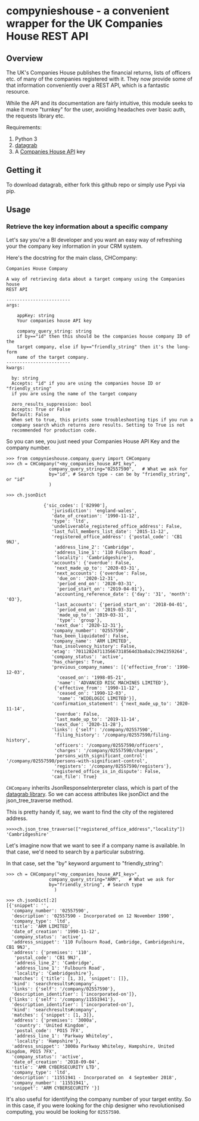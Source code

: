 # compynieshouse - a convenient wrapper for the UK Companies House REST API
## Overview
The UK's Companies House publishes the financial returns, lists of officers
etc. of many of the companies registered with it. They now provide some of
that information conveniently over a REST API, which is a fantastic resource.

While the API and its documentation are fairly intuitive, this module seeks to
make it more "turnkey" for the user, avoiding headaches over basic auth, the
requests library etc.

Requirements:

1. Python 3
2. [datagrab](https://github.com/HEtothe/datagrab)
3. A [Companies House API](https://developer.companieshouse.gov.uk/api/docs/) key

## Getting it
To download datagrab, either fork this github repo or simply use Pypi via pip.

## Usage

### Retrieve the key information about a specific company

Let's say you're a BI developer and you want an easy way of refreshing your
the company key information in your CRM system.

Here's the docstring for the main class, CHCompany:

    Companies House Company

    A way of retrieving data about a target company using the Companies house
    REST API

    ------------------------
    args:

        appKey: string
        Your companies house API key

        company_query_string: string
        if by=="id" then this should be the companies house company ID of the
        target company, else if by=="friendly_string" then it's the long-form
        name of the target company.
    ------------------------
    kwargs:

      by: string
      Accepts: "id" if you are using the companies house ID or "friendly_string"
      if you are using the name of the target company

      zero_results_suppression: bool
      Accepts: True or False
      Default: False
      When set to true, this prints some troubleshooting tips if you run a
      company search which returns zero results. Setting to True is not
      recommended for production code.

So you can see, you just need your Companies House API Key and the company number.    

    >>> from compynieshouse.company_query import CHCompany
    >>> ch = CHCompany("<my_companies_house_API_key",
                    company_query_string="02557590",   # What we ask for
                    by="id", # Search type - can be by "friendly_string", or "id"
                    )

    >>> ch.jsonDict

                  {'sic_codes': ['82990'],
                     'jurisdiction': 'england-wales',
                     'date_of_creation': '1990-11-12',
                     'type': 'ltd',
                     'undeliverable_registered_office_address': False,
                     'last_full_members_list_date': '2015-11-12',
                     'registered_office_address': {'postal_code': 'CB1 9NJ',
                      'address_line_2': 'Cambridge',
                      'address_line_1': '110 Fulbourn Road',
                      'locality': 'Cambridgeshire'},
                     'accounts': {'overdue': False,
                      'next_made_up_to': '2020-03-31',
                      'next_accounts': {'overdue': False,
                       'due_on': '2020-12-31',
                       'period_end_on': '2020-03-31',
                       'period_start_on': '2019-04-01'},
                      'accounting_reference_date': {'day': '31', 'month': '03'},
                      'last_accounts': {'period_start_on': '2018-04-01',
                       'period_end_on': '2019-03-31',
                       'made_up_to': '2019-03-31',
                       'type': 'group'},
                      'next_due': '2020-12-31'},
                     'company_number': '02557590',
                     'has_been_liquidated': False,
                     'company_name': 'ARM LIMITED',
                     'has_insolvency_history': False,
                     'etag': '7011282471135667318564d3ba8a2c3942359264',
                     'company_status': 'active',
                     'has_charges': True,
                     'previous_company_names': [{'effective_from': '1990-12-03',
                       'ceased_on': '1998-05-21',
                       'name': 'ADVANCED RISC MACHINES LIMITED'},
                      {'effective_from': '1990-11-12',
                       'ceased_on': '1990-12-03',
                       'name': 'WIDELOGIC LIMITED'}],
                     'confirmation_statement': {'next_made_up_to': '2020-11-14',
                      'overdue': False,
                      'last_made_up_to': '2019-11-14',
                      'next_due': '2020-11-28'},
                     'links': {'self': '/company/02557590',
                      'filing_history': '/company/02557590/filing-history',
                      'officers': '/company/02557590/officers',
                      'charges': '/company/02557590/charges',
                      'persons_with_significant_control': '/company/02557590/persons-with-significant-control',
                      'registers': '/company/02557590/registers'},
                     'registered_office_is_in_dispute': False,
                     'can_file': True}

`CHCompany` inherits JsonResponseInterpreter class, which is part of the [datagrab library](
  https://github.com/HEtothe/datagrab
  ).
So we can access attributes like jsonDict and the json_tree_traverse method.

This is pretty handy if, say, we want to find the city of the registered address.

    >>>>ch.json_tree_traverse(["registered_office_address","locality"])         
    'Cambridgeshire'

Let's imagine now that we want to see if a company name is available. In that
case, we'd need to search by a particular substring.

In that case, set the "by" keyword argument to "friendly_string":

    >>> ch = CHCompany("<my_companies_house_API_key>",
                    company_query_string="ARM",   # What we ask for
                    by="friendly_string", # Search type
                      )

    >>> ch.jsonDict[:2]
    [{'snippet': '',
      'company_number': '02557590',
      'description': '02557590 - Incorporated on 12 November 1990',
      'company_type': 'ltd',
      'title': 'ARM LIMITED',
      'date_of_creation': '1990-11-12',
      'company_status': 'active',
      'address_snippet': '110 Fulbourn Road, Cambridge, Cambridgeshire, CB1 9NJ',
      'address': {'premises': '110',
       'postal_code': 'CB1 9NJ',
       'address_line_2': 'Cambridge',
       'address_line_1': 'Fulbourn Road',
       'locality': 'Cambridgeshire'},
      'matches': {'title': [1, 3], 'snippet': []},
      'kind': 'searchresults#company',
      'links': {'self': '/company/02557590'},
      'description_identifier': ['incorporated-on']},
     {'links': {'self': '/company/11551941'},
      'description_identifier': ['incorporated-on'],
      'kind': 'searchresults#company',
      'matches': {'snippet': [1, 3]},
      'address': {'premises': '3000a',
       'country': 'United Kingdom',
       'postal_code': 'PO15 7FX',
       'address_line_1': 'Parkway Whiteley',
       'locality': 'Hampshire'},
      'address_snippet': '3000a Parkway Whiteley, Hampshire, United Kingdom, PO15 7FX',
      'company_status': 'active',
      'date_of_creation': '2018-09-04',
      'title': 'AMR CYBERSECURITY LTD',
      'company_type': 'ltd',
      'description': '11551941 - Incorporated on  4 September 2018',
      'company_number': '11551941',
      'snippet': 'ARM CYBERSECURITY '}]


It's also useful for identifying the company number of your target entity. So in
this case, if you were looking for the chip designer who revolutionised computing,
you would be looking for `02557590`.
